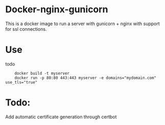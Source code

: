 # Docker-nginx-gunicorn
This is a docker image to run a server with gunicorn + nginx with support for ssl connections.

# Use
todo
```
    docker build -t myserver
    docker run -p 80:80 443:443 myserver -e domains="mydomain.com" use_tls="true"
```
# Todo:
Add automatic certificate generation through certbot
